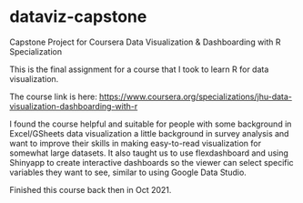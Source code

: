 # dataviz-capstone
Capstone Project for Coursera Data Visualization & Dashboarding with R Specialization

This is the final assignment for a course that I took to learn R for data visualization.

The course link is here: <a href="https://www.coursera.org/specializations/jhu-data-visualization-dashboarding-with-r"> https://www.coursera.org/specializations/jhu-data-visualization-dashboarding-with-r </a>

I found the course helpful and suitable for people with some background in Excel/GSheets data visualization a little background in survey analysis and want to improve their skills in making easy-to-read visualization for somewhat large datasets. It also taught us to use flexdashboard and using Shinyapp to create interactive dashboards so the viewer can select specific variables they want to see, similar to using Google Data Studio.

Finished this course back then in Oct 2021.
